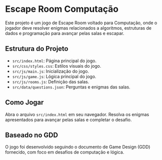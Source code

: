 
# Escape Room Computação

Este projeto é um jogo de Escape Room voltado para Computação, onde o jogador deve resolver enigmas relacionados a algoritmos, estruturas de dados e programação para avançar pelas salas e escapar.

## Estrutura do Projeto
- `src/index.html`: Página principal do jogo.
- `src/css/styles.css`: Estilos visuais do jogo.
- `src/js/main.js`: Inicialização do jogo.
- `src/js/game.js`: Lógica principal do jogo.
- `src/js/rooms.js`: Definição das salas.
- `src/data/questions.json`: Perguntas e enigmas das salas.

## Como Jogar
Abra o arquivo `src/index.html` em seu navegador. Resolva os enigmas apresentados para avançar pelas salas e completar o desafio.

## Baseado no GDD
O jogo foi desenvolvido seguindo o documento de Game Design (GDD) fornecido, com foco em desafios de computação e lógica.
